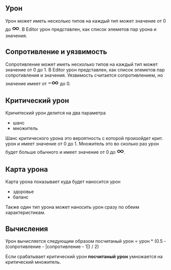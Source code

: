 ## Урон

Урон может иметь несколько типов на каждый тип может значение от 0 до <font size="5">∞</font>.
В Editor урон представлен, как список элеметов пар урона и значения.

## Сопротивление и уязвимость

Сопротивление может иметь несколько типов на каждый тип может значение от 0 до 1.
В Editor урон представлен, как список элеметов пар сопротивления и значения.
Уязвимость считается сопротивлением, но значение имеет от <font size="5">-∞</font> до 0.

## Критический урон

Кричитеский урон делится на два параметра

- шанс
- множитель

Шанс критического урона это вероятность с которой произойдет крит. урон и имеет значение от 0 до 1.
Множитель это во сколько раз урон будет больше обычного и имеет значение от 0 до <font size="5">∞</font>.

## Карта урона

Карта урона показывает куда будет наносится урон

- здоровье
- баланс

Также один тип урона может наносить урон сразу по обеим характеристикам.

## Вычисления

Урон вычисляется следующим образом
посчитаный урон = урон \* (0.5 - (сопротивление - |сопротивление - 1|) / 2)

Если срабатывает критический урон **посчитаный урон** умножается на критический множитель.
